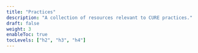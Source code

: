 ```yaml
---
title: "Practices"
description: "A collection of resources relevant to CURE practices."
draft: false
weight: 3
enableToc: true
tocLevels: ["h2", "h3", "h4"]
---
```

